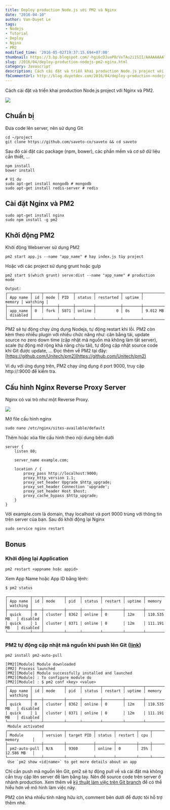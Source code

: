 ```yaml
---
title: Deploy production Node.js với PM2 và Nginx
date: "2016-04-10"
author: Van-Duyet Le
tags:
- Nodejs
- Tutorial
- Deploy
- Nginx
- PM2
modified_time: '2016-05-02T19:37:15.694+07:00'
thumbnail: https://3.bp.blogspot.com/-hgi6cDJuaP0/VxTAu2i1SII/AAAAAAAATkU/k_reis6UEhAElFCqjjolcrW6_j-bjZUfACK4B/s1600/logo_pm2.png
slug: /2016/04/deploy-production-nodejs-pm2-nginx.html
category: Javascript
description: Cách cài đặt và triển khai production Node.js project với Nginx và PM2.
fbCommentUrl: http://blog.duyetdev.com/2016/04/deploy-production-nodejs-pm2-nginx.html
---
```


Cách cài đặt và triển khai production Node.js project với Nginx và PM2.

![](https://3.bp.blogspot.com/-hgi6cDJuaP0/VxTAu2i1SII/AAAAAAAATkU/k_reis6UEhAElFCqjjolcrW6_j-bjZUfACK4B/s1600/logo_pm2.png)

## Chuẩn bị ##

Đưa code lên server, nên sử dụng Git

```
cd ~/project
git clone https://github.com/saveto-co/saveto && cd saveto
```

Sau đó cài đặt các package (npm, bower), các phần mềm và cơ sở dữ liệu cần thiết, ... 

```
npm install
bower install

# Ví dụ
sudo apt-get install mongodb # mongodb
sudo apt-get install redis-server # redis 
```

## Cài đặt Nginx và PM2 ##

```
sudo apt-get install nginx
sudo npm install -g pm2
```

## Khởi động PM2 ##
Khởi động Webserver sử dụng PM2

```
pm2 start app.js --name "app_name" # hay index.js tùy project
```

Hoặc với các project sử dụng grunt hoặc gulp

```
pm2 start $(which grunt) serve:dist --name "app_name" # production mode
```

```
Output:
┌──────────┬────┬──────┬──────┬────────┬───────────┬────────┬────────────┬──────────┐
│ App name │ id │ mode │ PID  │ status │ restarted │ uptime │     memory │ watching │
├──────────┼────┼──────┼──────┼────────┼───────────┼────────┼────────────┼──────────┤
│ app_name │ 0  │ fork │ 5871 │ online │         0 │ 0s     │ 9.012 MB   │ disabled │
└──────────┴────┴──────┴──────┴────────┴───────────┴────────┴────────────┴──────────┘
```

PM2 sẽ tự động chạy ứng dụng Nodejs, tự động restart khi lỗi. PM2 còn kèm theo nhiều plugin với nhiều chức năng như: cân bằng tải, update source no zero down time (cập nhật mã nguồn mà không làm tắt server), scale (tự động mở rộng khả năng chịu tải), tự động cập nhật source code khi Git được update, ...
Đọc thêm về PM2 tại đây: [https://github.com/Unitech/pm2](https://github.com/Unitech/pm2)

Ví dụ với ứng dụng trên, PM2 chạy ứng dụng ở port 9000, truy cập http://<ip>:9000 để kiểm tra.

## Cấu hình Nginx Reverse Proxy Server ##

Nginx có vai trò như một Reverse Proxy.

![](https://4.bp.blogspot.com/-8LFBF4hC2s0/VxS8sSs0c9I/AAAAAAAATkI/l1QxbaQsm-oS2KsmXjeAANx8OyeR_qLfACK4B/s1600/68747470733a2f2f6173736574732e6469676974616c6f6365616e2e636f6d2f61727469636c65732f6e6f64656a732f6e6f64655f6469616772616d2e706e67.png)

Mở file cấu hình nginx

```
sudo nano /etc/nginx/sites-available/default
```

Thêm hoặc xóa file cấu hình theo nội dung bên dưới 

```
server {
    listen 80;

    server_name example.com;

    location / {
        proxy_pass http://localhost:9000;
        proxy_http_version 1.1;
        proxy_set_header Upgrade $http_upgrade;
        proxy_set_header Connection 'upgrade';
        proxy_set_header Host $host;
        proxy_cache_bypass $http_upgrade;
    }
}
```

Với example.com là domain, thay localhost và port 9000 trùng với thông tin trên server của bạn. Sau đó khởi động lại Nginx

```
sudo service nginx restart
```

## Bonus ##

### Khởi động lại Application ###

```
pm2 restart <appname hoặc appid>
```
Xem App Name hoặc App ID bằng lệnh:

```
$ pm2 status

┌──────────┬────┬─────────┬──────┬────────┬─────────┬────────┬──────────────┬──────────┐
│ App name │ id │ mode    │ pid  │ status │ restart │ uptime │ memory       │ watching │
├──────────┼────┼─────────┼──────┼────────┼─────────┼────────┼──────────────┼──────────┤
│ quick    │ 0  │ cluster │ 8362 │ online │ 0       │ 12m    │ 110.535 MB   │ disabled │
│ quick    │ 1  │ cluster │ 8371 │ online │ 0       │ 12m    │ 111.191 MB   │ disabled │
└──────────┴────┴─────────┴──────┴────────┴─────────┴────────┴──────────────┴──────────┘

```

### PM2 tự động cập nhật mã nguồn khi push lên Git ([link](https://github.com/saveto-co/wiki/wiki/Production)) ###

```
pm2 install pm2-auto-pull
```

```
[PM2][Module] Module downloaded
[PM2] Process launched
[PM2][Module] Module successfully installed and launched
[PM2][Module] : To configure module do
[PM2][Module] : $ pm2 conf <key> <value>
┌──────────┬────┬─────────┬──────┬────────┬─────────┬────────┬──────────────┬──────────┐
│ App name │ id │ mode    │ pid  │ status │ restart │ uptime │ memory       │ watching │
├──────────┼────┼─────────┼──────┼────────┼─────────┼────────┼──────────────┼──────────┤
│ quick    │ 0  │ cluster │ 8362 │ online │ 0       │ 12m    │ 110.535 MB   │ disabled │
│ quick    │ 1  │ cluster │ 8371 │ online │ 0       │ 12m    │ 111.191 MB   │ disabled │
└──────────┴────┴─────────┴──────┴────────┴─────────┴────────┴──────────────┴──────────┘
 Module activated
┌───────────────┬─────────┬────────────┬────────┬─────────┬─────┬─────────────┐
│ Module        │ version │ target PID │ status │ restart │ cpu │ memory      │
├───────────────┼─────────┼────────────┼────────┼─────────┼─────┼─────────────┤
│ pm2-auto-pull │ N/A     │ 9360       │ online │ 0       │ 25% │ 12.586 MB   │
└───────────────┴─────────┴────────────┴────────┴─────────┴─────┴─────────────┘
 Use `pm2 show <id|name>` to get more details about an app
```

Chỉ cần push mã nguồn lên Git, pm2 sẽ tự động pull về và cài đặt mà không cần truy cập lên server để làm bằng tay. Nên để source code trên server ở nhánh production. Xem thêm về [kỹ thuật làm việc trên Git branch](https://blog.duyet.net/2015/07/git-ki-thuat-chia-branch-branch-early.html) để có thể hiểu hơn về mô hình làm việc này.

PM2 còn khá nhiều tính năng hữu ích, comment bên dưới để được tôi hỗ trợ thêm nhé.
